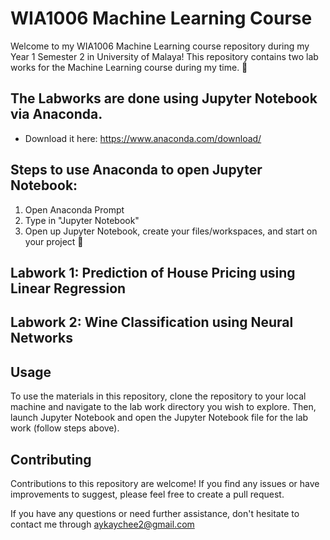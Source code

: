 # WIA1006 Machine Learning Course

Welcome to my WIA1006 Machine Learning course repository during my Year 1 Semester 2 in University of Malaya! This repository contains two lab works for the Machine Learning course during my time. 🙌 

## The Labworks are done using Jupyter Notebook via Anaconda.
- Download it here: https://www.anaconda.com/download/

## Steps to use Anaconda to open Jupyter Notebook:
1. Open Anaconda Prompt
2. Type in "Jupyter Notebook"
3. Open up Jupyter Notebook, create your files/workspaces, and start on your project 💪

## Labwork 1: Prediction of House Pricing using Linear Regression
## Labwork 2: Wine Classification using Neural Networks

## Usage
To use the materials in this repository, clone the repository to your local machine and navigate to the lab work directory you wish to explore. Then, launch Jupyter Notebook and open the Jupyter Notebook file for the lab work (follow steps above).

## Contributing
Contributions to this repository are welcome! If you find any issues or have improvements to suggest, please feel free to create a pull request.

If you have any questions or need further assistance, don't hesitate to contact me through aykaychee2@gmail.com
